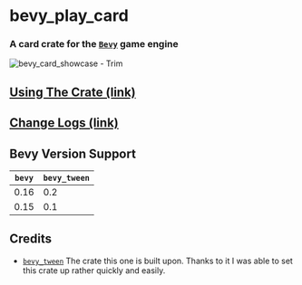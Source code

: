 # bevy_play_card
### A card crate for the [`Bevy`](https://bevyengine.org/) game engine

![bevy_card_showcase - Trim](https://github.com/user-attachments/assets/bf92b236-76ce-4beb-b929-eec4c85ce166)

## [Using The Crate (link)](docs/using_the_crate.md)

## [Change Logs (link)](docs/change_logs.md)

## Bevy Version Support
| `bevy` | `bevy_tween` |
|--------|--------------|
| 0.16   | 0.2          |
| 0.15   | 0.1          |

## Credits
- [`bevy_tween`](https://github.com/Multirious/bevy_tween)
  The crate this one is built upon. Thanks to it I was able to set this crate up rather quickly and easily.

